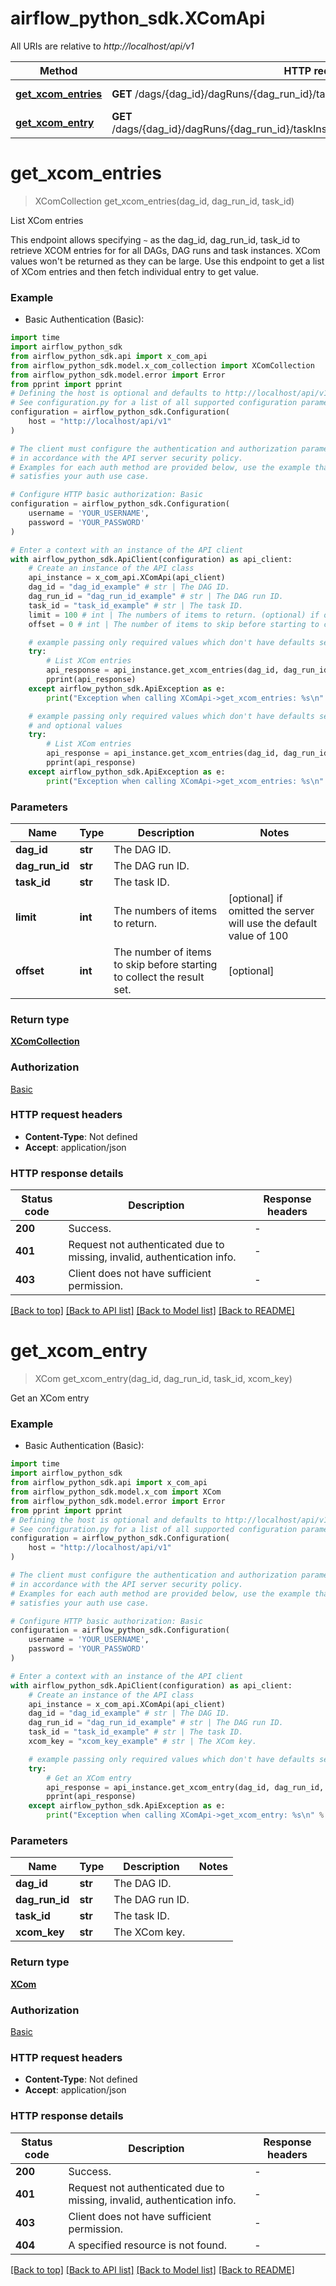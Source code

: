 # airflow_python_sdk.XComApi

All URIs are relative to *http://localhost/api/v1*

Method | HTTP request | Description
------------- | ------------- | -------------
[**get_xcom_entries**](XComApi.md#get_xcom_entries) | **GET** /dags/{dag_id}/dagRuns/{dag_run_id}/taskInstances/{task_id}/xcomEntries | List XCom entries
[**get_xcom_entry**](XComApi.md#get_xcom_entry) | **GET** /dags/{dag_id}/dagRuns/{dag_run_id}/taskInstances/{task_id}/xcomEntries/{xcom_key} | Get an XCom entry


# **get_xcom_entries**
> XComCollection get_xcom_entries(dag_id, dag_run_id, task_id)

List XCom entries

This endpoint allows specifying `~` as the dag_id, dag_run_id, task_id to retrieve XCOM entries for for all DAGs, DAG runs and task instances. XCom values won't be returned as they can be large. Use this endpoint to get a list of XCom entries and then fetch individual entry to get value.

### Example

* Basic Authentication (Basic):
```python
import time
import airflow_python_sdk
from airflow_python_sdk.api import x_com_api
from airflow_python_sdk.model.x_com_collection import XComCollection
from airflow_python_sdk.model.error import Error
from pprint import pprint
# Defining the host is optional and defaults to http://localhost/api/v1
# See configuration.py for a list of all supported configuration parameters.
configuration = airflow_python_sdk.Configuration(
    host = "http://localhost/api/v1"
)

# The client must configure the authentication and authorization parameters
# in accordance with the API server security policy.
# Examples for each auth method are provided below, use the example that
# satisfies your auth use case.

# Configure HTTP basic authorization: Basic
configuration = airflow_python_sdk.Configuration(
    username = 'YOUR_USERNAME',
    password = 'YOUR_PASSWORD'
)

# Enter a context with an instance of the API client
with airflow_python_sdk.ApiClient(configuration) as api_client:
    # Create an instance of the API class
    api_instance = x_com_api.XComApi(api_client)
    dag_id = "dag_id_example" # str | The DAG ID.
    dag_run_id = "dag_run_id_example" # str | The DAG run ID.
    task_id = "task_id_example" # str | The task ID.
    limit = 100 # int | The numbers of items to return. (optional) if omitted the server will use the default value of 100
    offset = 0 # int | The number of items to skip before starting to collect the result set. (optional)

    # example passing only required values which don't have defaults set
    try:
        # List XCom entries
        api_response = api_instance.get_xcom_entries(dag_id, dag_run_id, task_id)
        pprint(api_response)
    except airflow_python_sdk.ApiException as e:
        print("Exception when calling XComApi->get_xcom_entries: %s\n" % e)

    # example passing only required values which don't have defaults set
    # and optional values
    try:
        # List XCom entries
        api_response = api_instance.get_xcom_entries(dag_id, dag_run_id, task_id, limit=limit, offset=offset)
        pprint(api_response)
    except airflow_python_sdk.ApiException as e:
        print("Exception when calling XComApi->get_xcom_entries: %s\n" % e)
```

### Parameters

Name | Type | Description  | Notes
------------- | ------------- | ------------- | -------------
 **dag_id** | **str**| The DAG ID. |
 **dag_run_id** | **str**| The DAG run ID. |
 **task_id** | **str**| The task ID. |
 **limit** | **int**| The numbers of items to return. | [optional] if omitted the server will use the default value of 100
 **offset** | **int**| The number of items to skip before starting to collect the result set. | [optional]

### Return type

[**XComCollection**](XComCollection.md)

### Authorization

[Basic](../README.md#Basic)

### HTTP request headers

 - **Content-Type**: Not defined
 - **Accept**: application/json

### HTTP response details
| Status code | Description | Response headers |
|-------------|-------------|------------------|
**200** | Success. |  -  |
**401** | Request not authenticated due to missing, invalid, authentication info. |  -  |
**403** | Client does not have sufficient permission. |  -  |

[[Back to top]](#) [[Back to API list]](../README.md#documentation-for-api-endpoints) [[Back to Model list]](../README.md#documentation-for-models) [[Back to README]](../README.md)

# **get_xcom_entry**
> XCom get_xcom_entry(dag_id, dag_run_id, task_id, xcom_key)

Get an XCom entry

### Example

* Basic Authentication (Basic):
```python
import time
import airflow_python_sdk
from airflow_python_sdk.api import x_com_api
from airflow_python_sdk.model.x_com import XCom
from airflow_python_sdk.model.error import Error
from pprint import pprint
# Defining the host is optional and defaults to http://localhost/api/v1
# See configuration.py for a list of all supported configuration parameters.
configuration = airflow_python_sdk.Configuration(
    host = "http://localhost/api/v1"
)

# The client must configure the authentication and authorization parameters
# in accordance with the API server security policy.
# Examples for each auth method are provided below, use the example that
# satisfies your auth use case.

# Configure HTTP basic authorization: Basic
configuration = airflow_python_sdk.Configuration(
    username = 'YOUR_USERNAME',
    password = 'YOUR_PASSWORD'
)

# Enter a context with an instance of the API client
with airflow_python_sdk.ApiClient(configuration) as api_client:
    # Create an instance of the API class
    api_instance = x_com_api.XComApi(api_client)
    dag_id = "dag_id_example" # str | The DAG ID.
    dag_run_id = "dag_run_id_example" # str | The DAG run ID.
    task_id = "task_id_example" # str | The task ID.
    xcom_key = "xcom_key_example" # str | The XCom key.

    # example passing only required values which don't have defaults set
    try:
        # Get an XCom entry
        api_response = api_instance.get_xcom_entry(dag_id, dag_run_id, task_id, xcom_key)
        pprint(api_response)
    except airflow_python_sdk.ApiException as e:
        print("Exception when calling XComApi->get_xcom_entry: %s\n" % e)
```

### Parameters

Name | Type | Description  | Notes
------------- | ------------- | ------------- | -------------
 **dag_id** | **str**| The DAG ID. |
 **dag_run_id** | **str**| The DAG run ID. |
 **task_id** | **str**| The task ID. |
 **xcom_key** | **str**| The XCom key. |

### Return type

[**XCom**](XCom.md)

### Authorization

[Basic](../README.md#Basic)

### HTTP request headers

 - **Content-Type**: Not defined
 - **Accept**: application/json

### HTTP response details
| Status code | Description | Response headers |
|-------------|-------------|------------------|
**200** | Success. |  -  |
**401** | Request not authenticated due to missing, invalid, authentication info. |  -  |
**403** | Client does not have sufficient permission. |  -  |
**404** | A specified resource is not found. |  -  |

[[Back to top]](#) [[Back to API list]](../README.md#documentation-for-api-endpoints) [[Back to Model list]](../README.md#documentation-for-models) [[Back to README]](../README.md)

